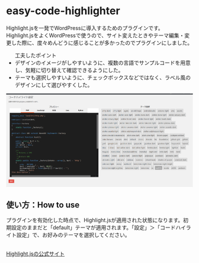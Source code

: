 # easy-code-highlighter
Highlight.jsを一発でWordPressに導入するためのプラグインです。<br/>
Highlight.jsをよくWordPressで使うので、サイト変えたときやテーマ編集・変更した際に、度々めんどうに感じることが多かったのでプラグインにしました。<br/>
<ul>工夫したポイント
  <li>デザインのイメージがしやすいように、複数の言語でサンプルコードを用意し、気軽に切り替えて確認できるようにした。</li>
  <li>テーマも選択しやすいように、チェックボックスなどではなく、ラベル風のデザインにして選びやすくした。</li>
</ul>
<img src="./easy-code-highlighter.png" alt="easy-code-highlighterの設定画面イメージ" />
<h2>使い方：How to use</h2>
<p>プラグインを有効化した時点で、Highlight.jsが適用された状態になります。初期設定のままだと「default」テーマが適用されます。「設定」＞「コードハイライト設定」で、お好みのテーマを選択してください。</p>
<br/>
<a href="https://highlightjs.org/" target="_blank">Highlight.jsの公式サイト</a>
